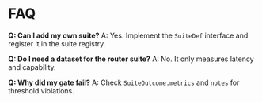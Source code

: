 # FAQ

**Q: Can I add my own suite?**
A: Yes. Implement the `SuiteDef` interface and register it in the suite registry.

**Q: Do I need a dataset for the router suite?**
A: No. It only measures latency and capability.

**Q: Why did my gate fail?**
A: Check `SuiteOutcome.metrics` and `notes` for threshold violations.
